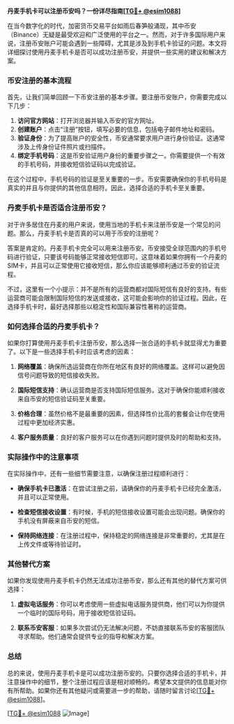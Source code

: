 **丹麦手机卡可以注册币安吗？一份详尽指南[[TG💪+ @esim1088](https://t.me/s/esim1088)]**

在当今数字化的时代，加密货币交易平台如雨后春笋般涌现，其中币安（Binance）无疑是最受欢迎和广泛使用的平台之一。然而，对于许多国际用户来说，注册币安账户可能会遇到一些障碍，尤其是涉及到手机卡验证的问题。本文将详细探讨使用丹麦手机卡是否可以成功注册币安，并提供一些实用的建议和解决方案。

### 币安注册的基本流程

首先，让我们简单回顾一下币安注册的基本步骤。要注册币安账户，你需要完成以下几步：

1. **访问官方网站**：打开浏览器并输入币安的官方网址。
2. **创建账户**：点击“注册”按钮，填写必要的信息，包括电子邮件地址和密码。
3. **验证身份**：为了提高账户的安全性，币安通常要求用户进行身份验证。这通常涉及上传身份证件照片或扫描件。
4. **绑定手机号码**：这是币安验证用户身份的重要步骤之一。你需要提供一个有效的手机号码，并接收短信验证码以完成验证。

在这个过程中，手机号码的验证是至关重要的一步。币安需要确保你的手机号码是真实的并且与你提供的其他信息相符。因此，选择合适的手机卡至关重要。

### 丹麦手机卡是否适合注册币安？

对于许多居住在丹麦的用户来说，使用当地的手机卡来注册币安是一个常见的问题。那么，丹麦手机卡是否真的可以用于币安的注册呢？

答案是肯定的。丹麦手机卡完全可以用来注册币安。币安接受全球范围内的手机号码进行验证，只要该号码能够正常接收短信即可。这意味着如果你拥有一个丹麦的SIM卡，并且可以正常使用它接收短信，那么你应该能够顺利通过币安的验证流程。

不过，这里有一个小提示：并不是所有的运营商都对国际短信有良好的支持。有些运营商可能会限制国际短信的发送或接收，这可能会影响你的验证过程。因此，在选择手机卡时，最好选择那些以稳定性和国际兼容性著称的运营商。

### 如何选择合适的丹麦手机卡？

如果你打算使用丹麦手机卡注册币安，那么选择一张合适的手机卡就显得尤为重要了。以下是一些选择手机卡时应该考虑的因素：

1. **网络覆盖**：确保所选运营商在你所在地区有良好的网络覆盖。这样可以避免因信号问题导致的短信接收失败。
   
2. **国际短信支持**：确认运营商是否支持国际短信服务。这对于确保你能顺利接收来自币安的短信验证码至关重要。

3. **价格合理**：虽然价格不是最重要的因素，但选择性价比高的套餐会让你在使用过程中更加经济实惠。

4. **客户服务质量**：良好的客户服务可以在你遇到问题时提供及时的帮助和支持。

### 实际操作中的注意事项

在实际操作中，还有一些细节需要注意，以确保注册过程顺利进行：

- **确保手机卡已激活**：在尝试注册之前，请确保你的丹麦手机卡已经完全激活，并且可以正常使用。
  
- **检查短信接收设置**：有时候，手机的短信接收设置可能会出现问题。确保你的手机没有屏蔽来自币安的短信。

- **保持网络连接**：在注册过程中，保持稳定的网络连接是非常重要的，尤其是在上传文件或等待验证时。

### 其他替代方案

如果你发现使用丹麦手机卡仍然无法成功注册币安，那么还有其他的替代方案可供选择：

1. **虚拟电话服务**：你可以考虑使用一些虚拟电话服务提供商，他们可以为你提供一个临时的国际号码，用于接收短信验证码。

2. **联系币安客服**：如果多次尝试仍无法解决问题，不妨直接联系币安的客服团队寻求帮助。他们通常会提供专业的指导和解决方案。

### 总结

总的来说，使用丹麦手机卡是可以成功注册币安的。只要你选择合适的手机卡，并注意操作中的细节，整个注册过程应该是相对顺畅的。希望本文提供的信息能对你有所帮助。如果你还有其他疑问或需要进一步的帮助，请随时留言讨论[[TG💪+ @esim1088](https://t.me/s/esim1088)]。

[[TG💪+ @esim1088](https://t.me/s/esim1088) ![Image](https://i.postimg.cc/4NQfJmqS/Snipaste-2025-05-13-00-14-12.png)]